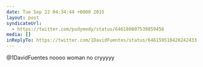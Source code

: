 ```yaml
---
date: Tue Sep 22 04:34:44 +0000 2015
layout: post
syndicateUrl:
  - https://twitter.com/pudymody/status/646180807539859456
media: []
inReplyTo: https://twitter.com/1DavidFuentes/status/646159510420242433
---
```

@1DavidFuentes noooo woman no cryyyyy

